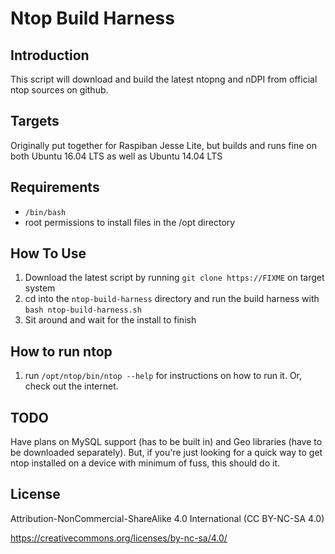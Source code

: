 # Ntop Build Harness

## Introduction
This script will download and build the latest ntopng and nDPI from official ntop sources on github.

## Targets
Originally put together for Raspiban Jesse Lite, but builds and runs fine on both Ubuntu 16.04 LTS as well as Ubuntu 14.04 LTS

## Requirements
* `/bin/bash`
* root permissions to install files in the /opt directory

## How To Use
1. Download the latest script by running `git clone https://FIXME` on target system
2. cd into the `ntop-build-harness` directory and run the build harness with `bash ntop-build-harness.sh`
3. Sit around and wait for the install to finish

## How to run ntop
1. run `/opt/ntop/bin/ntop --help` for instructions on how to run it. Or, check out the internet.

## TODO
Have plans on MySQL support (has to be built in) and Geo libraries (have to be downloaded separately). But, if you're just looking for a quick way to get ntop installed on a device with minimum of fuss, this should do it.

## License

Attribution-NonCommercial-ShareAlike 4.0 International (CC BY-NC-SA 4.0)


https://creativecommons.org/licenses/by-nc-sa/4.0/